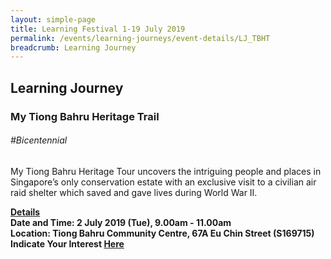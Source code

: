```yaml
---
layout: simple-page
title: Learning Festival 1-19 July 2019
permalink: /events/learning-journeys/event-details/LJ_TBHT
breadcrumb: Learning Journey
---
```

## Learning Journey
### My Tiong Bahru Heritage Trail 

###### _#Bicentennial_

My Tiong Bahru Heritage Tour uncovers the intriguing people and places in Singapore’s only conservation estate with an exclusive visit to a civilian air raid shelter which saved and gave lives during World War II.

<b><u>Details</u><br>
**Date and Time: 2 July 2019 (Tue), 9.00am - 11.00am** <br>
  **Location: Tiong Bahru Community Centre, 67A Eu Chin Street (S169715)** <br>
**Indicate Your Interest [Here](https://www.eventbrite.sg/e/my-tiong-bahru-heritage-trail-tickets-63103230461)** 
